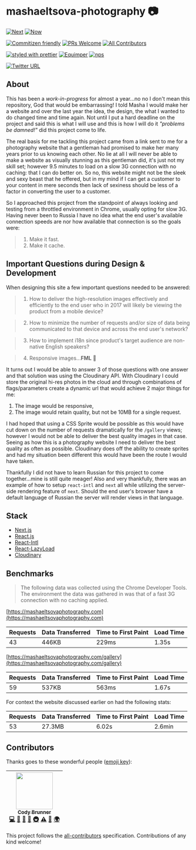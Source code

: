 # mashaeltsova-photography :camera:

[![Next](https://img.shields.io/badge/built%20with-next.js-orange.svg?style=flat-square)](https://github.com/zeit/next.js)
[![Now](https://img.shields.io/badge/deployed%20with-now--cli-orange.svg?style=flat-square)](https://github.com/zeit/now-cli)

[![Commitizen friendly](https://img.shields.io/badge/commitizen-friendly-brightgreen.svg?style=flat-square)](http://commitizen.github.io/cz-cli/)
[![PRs Welcome](https://img.shields.io/badge/PRs-welcome-brightgreen.svg?style=flat-square)](https://github.com/rockchalkwushock/mashaeltsova-photography/pulls)
[![All Contributors](https://img.shields.io/badge/all_contributors-1-orange.svg?style=flat-square)](#contributors)

[![styled with prettier](https://img.shields.io/badge/styled_with-prettier-ff69b4.svg?style=flat-square)](https://github.com/prettier/prettier)
[![Equimper](https://img.shields.io/badge/code%20style-equimper-blue.svg?style=flat-square)](https://github.com/EQuimper/eslint-config-equimper)
[![nps](https://img.shields.io/badge/scripts%20run%20with-nps-blue.svg?style=flat-square)](https://github.com/kentcdodds/nps)

[![Twitter URL](https://img.shields.io/twitter/url/http/shields.io.svg?style=social)](https://twitter.com/RockChalkDev)

## About

This has been a _work-in-progress_ for almost a year...no no I don't mean this repository, God that would be embarrassing! I told Masha I  would make her a website and over the last year the idea, the design, the what I wanted to do changed time and time again. Not until I put a hard deadline on the project and said this is what I will use and this is how I will do it _"problems be damned!"_ did this project come to life.

The real basis for me tackling this project came from a link sent to me for a photography website that a gentleman had promised to make her many years prior to us knowing each other. No lie at all I will never be able to make a website as visually stunning as this gentleman did, it's just not my skill set; however 9.5 minutes to load on a slow 3G connection with no caching: that I can do better on. So no, this website might not be the sleek and sexy beast that he offered, but in my mind if I can get a customer to your content in mere seconds then lack of sexiness should be less of a factor in converting the user to a customer.

So I approached this project from the standpoint of always looking and testing from a throttled environment in Chrome, usually opting for slow 3G. Having never been to Russia I have no idea what the end user's available connection speeds are nor how available that connection is so the goals were:

> 1. Make it fast.
> 2. Make it cache.

## Important Questions during Design & Development

When designing this site a few important questions needed to be answered:

> 1. How to deliver the high-resolution images effectively and efficiently to the end user who in 2017 will likely be viewing the product from a mobile device?

> 2. How to minimize the number of requests and/or size of data being communicated to that device and across the end user's network?

> 3. How to implement i18n since product's target audience are non-native English speakers?

> 4. Responsive images...**FML** :hankey:

It turns out I would be able to answer 3 of those questions with one answer and that solution was using the Cloudinary API. With Cloudinary I could store the original hi-res photos in the cloud and through combinations of flags/parameters create a dynamic url that would achieve 2 major things for me:

1. The image would be responsive,
2. The image would retain quality, but not be 10MB for a single request.

I had hoped that using a CSS Sprite would be possible as this would have cut down on the number of requests dramatically for the `/gallery` views; however I would not be able to deliver the best quality images in that case. Seeing as how this is a photography website I need to deliver the best quality as often as possible. Cloudinary does off the ability to create sprites and had my situation been different this would have been the route I would have taken.

Thankfully I did not have to learn Russian for this project to come together...mine is still quite meager! Also and very thankfully, there was an example of how to setup `react-intl` and `next` all while utilizing the server-side rendering feature of `next`. Should the end user's browser have a default language of Russian the server will render views in that language.

## Stack

- [Next.js]()
- [React.js]()
- [React-Intl]()
- [React-LazyLoad]()
- [Cloudinary]()


## Benchmarks

> The following data was collected using the Chrome Developer Tools. The environment the data was gathered in was that of a fast 3G connection with no caching applied.

[https://mashaeltsovaphotography.com](https://mashaeltsovaphotography.com)

| Requests | Data Transferred | Time to First Paint | Load Time |
|----------|------------------|---------------------|-----------|
| 43       | 446KB            | 229ms               | 1.35s     |

[https://mashaeltsovaphotography.com/gallery](https://mashaeltsovaphotography.com/gallery)

| Requests | Data Transferred | Time to First Paint | Load Time |
|----------|------------------|---------------------|-----------|
| 59       | 537KB            | 563ms               | 1.67s     |

For context the website discussed earlier on had the following stats:

| Requests | Data Transferred | Time to First Paint | Load Time |
|----------|------------------|---------------------|-----------|
| 53       | 27.3MB           | 6.02s               | 2.6min    |

## Contributors

Thanks goes to these wonderful people ([emoji key](https://github.com/kentcdodds/all-contributors#emoji-key)):

<!-- ALL-CONTRIBUTORS-LIST:START - Do not remove or modify this section -->
| [<img src="https://avatars2.githubusercontent.com/u/19720404?v=4" width="100px;"/><br /><sub>Cody Brunner</sub>](https://rcws-development.com/)<br />[💻](https://github.com/rockchalkwushock/mashaeltsova-photography/commits?author=rockchalkwushock "Code") [🎨](#design-rockchalkwushock "Design") [📖](https://github.com/rockchalkwushock/mashaeltsova-photography/commits?author=rockchalkwushock "Documentation") [🤔](#ideas-rockchalkwushock "Ideas, Planning, & Feedback") [🚇](#infra-rockchalkwushock "Infrastructure (Hosting, Build-Tools, etc)") [⚠️](https://github.com/rockchalkwushock/mashaeltsova-photography/commits?author=rockchalkwushock "Tests") [🔧](#tool-rockchalkwushock "Tools") [🌍](#translation-rockchalkwushock "Translation") |
| :---: |
<!-- ALL-CONTRIBUTORS-LIST:END -->

This project follows the [all-contributors](https://github.com/kentcdodds/all-contributors) specification. Contributions of any kind welcome!
